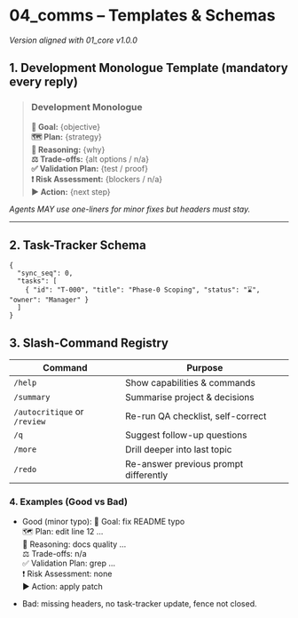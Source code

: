 # **04_comms** – Templates & Schemas  
*Version aligned with 01_core v1.0.0*

## 1. Development Monologue Template (mandatory every reply)

> ### Development Monologue  
> **🎯 Goal:** {objective}  
> **🗺️ Plan:** {strategy}  
> **🧠 Reasoning:** {why}  
> **⚖️ Trade-offs:** {alt options / n/a}  
> **✅ Validation Plan:** {test / proof}  
> **❗ Risk Assessment:** {blockers / n/a}  
> **▶️ Action:** {next step}

*Agents MAY use one-liners for minor fixes but headers must stay.*

---

## 2. Task-Tracker Schema

```jsonc
{
  "sync_seq": 0,
  "tasks": [
    { "id": "T-000", "title": "Phase-0 Scoping", "status": "⌛", "owner": "Manager" }
  ]
}
```
## 3. Slash-Command Registry


| Command                      | Purpose                               |
| ---------------------------- | ------------------------------------- |
| `/help`                      | Show capabilities & commands          |
| `/summary`                   | Summarise project & decisions         |
| `/autocritique` or `/review` | Re-run QA checklist, self-correct     |
| `/q`                         | Suggest follow-up questions           |
| `/more`                      | Drill deeper into last topic          |
| `/redo`                      | Re-answer previous prompt differently |

### 4. Examples (Good vs Bad)
- Good (minor typo):
🎯 Goal: fix README typo  
🗺️ Plan: edit line 12 …  
🧠 Reasoning: docs quality …  
⚖️ Trade-offs: n/a  
✅ Validation Plan: grep …  
❗ Risk Assessment: none  
▶️ Action: apply patch

- Bad: missing headers, no task-tracker update, fence not closed.
